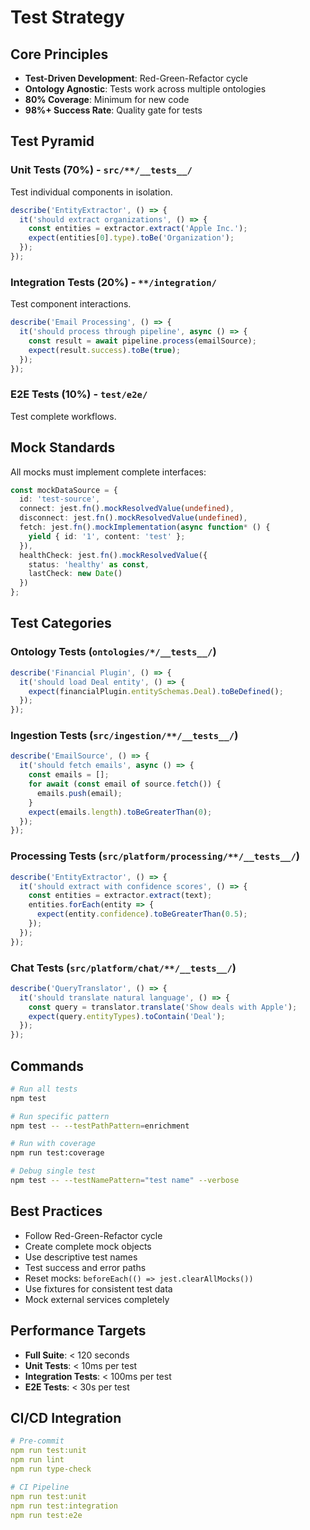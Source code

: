# Test Strategy

## Core Principles
- **Test-Driven Development**: Red-Green-Refactor cycle
- **Ontology Agnostic**: Tests work across multiple ontologies
- **80% Coverage**: Minimum for new code
- **98%+ Success Rate**: Quality gate for tests

## Test Pyramid

### Unit Tests (70%) - `src/**/__tests__/`
Test individual components in isolation.
```typescript
describe('EntityExtractor', () => {
  it('should extract organizations', () => {
    const entities = extractor.extract('Apple Inc.');
    expect(entities[0].type).toBe('Organization');
  });
});
```

### Integration Tests (20%) - `**/integration/`
Test component interactions.
```typescript
describe('Email Processing', () => {
  it('should process through pipeline', async () => {
    const result = await pipeline.process(emailSource);
    expect(result.success).toBe(true);
  });
});
```

### E2E Tests (10%) - `test/e2e/`
Test complete workflows.

## Mock Standards

All mocks must implement complete interfaces:
```typescript
const mockDataSource = {
  id: 'test-source',
  connect: jest.fn().mockResolvedValue(undefined),
  disconnect: jest.fn().mockResolvedValue(undefined),
  fetch: jest.fn().mockImplementation(async function* () {
    yield { id: '1', content: 'test' };
  }),
  healthCheck: jest.fn().mockResolvedValue({
    status: 'healthy' as const,
    lastCheck: new Date()
  })
};
```

## Test Categories

### Ontology Tests (`ontologies/*/__tests__/`)
```typescript
describe('Financial Plugin', () => {
  it('should load Deal entity', () => {
    expect(financialPlugin.entitySchemas.Deal).toBeDefined();
  });
});
```

### Ingestion Tests (`src/ingestion/**/__tests__/`)
```typescript
describe('EmailSource', () => {
  it('should fetch emails', async () => {
    const emails = [];
    for await (const email of source.fetch()) {
      emails.push(email);
    }
    expect(emails.length).toBeGreaterThan(0);
  });
});
```

### Processing Tests (`src/platform/processing/**/__tests__/`)
```typescript
describe('EntityExtractor', () => {
  it('should extract with confidence scores', () => {
    const entities = extractor.extract(text);
    entities.forEach(entity => {
      expect(entity.confidence).toBeGreaterThan(0.5);
    });
  });
});
```

### Chat Tests (`src/platform/chat/**/__tests__/`)
```typescript
describe('QueryTranslator', () => {
  it('should translate natural language', () => {
    const query = translator.translate('Show deals with Apple');
    expect(query.entityTypes).toContain('Deal');
  });
});
```

## Commands

```bash
# Run all tests
npm test

# Run specific pattern
npm test -- --testPathPattern=enrichment

# Run with coverage
npm run test:coverage

# Debug single test
npm test -- --testNamePattern="test name" --verbose
```

## Best Practices

- Follow Red-Green-Refactor cycle
- Create complete mock objects
- Use descriptive test names
- Test success and error paths
- Reset mocks: `beforeEach(() => jest.clearAllMocks())`
- Use fixtures for consistent test data
- Mock external services completely

## Performance Targets

- **Full Suite**: < 120 seconds
- **Unit Tests**: < 10ms per test
- **Integration Tests**: < 100ms per test
- **E2E Tests**: < 30s per test

## CI/CD Integration

```yaml
# Pre-commit
npm run test:unit
npm run lint
npm run type-check

# CI Pipeline
npm run test:unit
npm run test:integration
npm run test:e2e
``` 